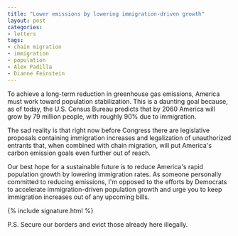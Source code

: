 ```yaml
---
title: "Lower emissions by lowering immigration-driven growth"
layout: post
categories:
- letters
tags:
- chain migration
- immigration
- population
- Alex Padilla
- Dianne Feinstein
---
```


To achieve a long-term reduction in greenhouse gas emissions, America must work toward population stabilization. This is a daunting goal because, as of today, the U.S. Census Bureau predicts that by 2060 America will grow by 79 million people, with roughly 90% due to immigration.

The sad reality is that right now before Congress there are legislative proposals containing immigration increases and legalization of unauthorized entrants that, when combined with chain migration, will put America's carbon emission goals even further out of reach.

Our best hope for a sustainable future is to reduce America's rapid population growth by lowering immigration rates. As someone personally committed to reducing emissions, I'm opposed to the efforts by Democrats to accelerate immigration-driven population growth and urge you to keep immigration increases out of any upcoming bills.

{% include signature.html %}

P.S. Secure our borders and evict those already here illegally.
